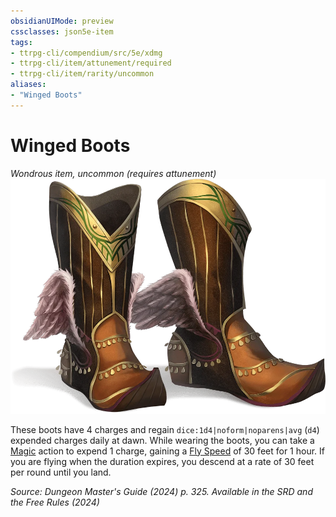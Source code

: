 ```yaml
---
obsidianUIMode: preview
cssclasses: json5e-item
tags:
- ttrpg-cli/compendium/src/5e/xdmg
- ttrpg-cli/item/attunement/required
- ttrpg-cli/item/rarity/uncommon
aliases: 
- "Winged Boots"
---
```

# Winged Boots
*Wondrous item, uncommon (requires attunement)*  
![](Інструменти%20ДМ/CLI/items/img/winged-boots.webp#right)


These boots have 4 charges and regain `dice:1d4|noform|noparens|avg` (`d4`) expended charges daily at dawn. While wearing the boots, you can take a [Magic](Інструменти%20ДМ/CLI/rules/actions.md#Magic) action to expend 1 charge, gaining a [Fly Speed](Інструменти%20ДМ/CLI/rules/variant-rules/fly-speed-xphb.md) of 30 feet for 1 hour. If you are flying when the duration expires, you descend at a rate of 30 feet per round until you land.

*Source: Dungeon Master's Guide (2024) p. 325. Available in the <span title='Systems Reference Document (5.2)'>SRD</span> and the Free Rules (2024)*